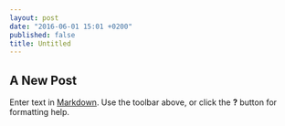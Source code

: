 ```yaml
---
layout: post
date: "2016-06-01 15:01 +0200"
published: false
title: Untitled
---
```

## A New Post

Enter text in [Markdown](http://daringfireball.net/projects/markdown/). Use the toolbar above, or click the **?** button for formatting help.
